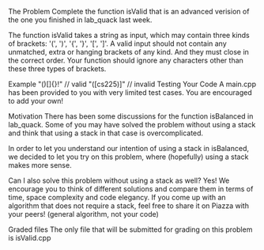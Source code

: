 The Problem
Complete the function isValid that is an advanced verision of the one you finished in lab_quack last week.

The function isValid takes a string as input, which may contain three kinds of brackets: '(', ')', '{', '}', '[', ']'. A valid input should not contain any unmatched, extra or hanging brackets of any kind. And they must close in the correct order. Your function should ignore any characters other than these three types of brackets.

Example
"()[]{}!" // valid
"([cs225)]" // invalid
Testing Your Code
A main.cpp has been provided to you with very limited test cases. You are encouraged to add your own!

Motivation
There has been some discussions for the function isBalanced in lab_quack. Some of you may have solved the problem without using a stack and think that using a stack in that case is overcomplicated.

In order to let you understand our intention of using a stack in isBalanced, we decided to let you try on this problem, where (hopefully) using a stack makes more sense.

Can I also solve this problem without using a stack as well?
Yes! We encourage you to think of different solutions and compare them in terms of time, space complexity and code elegancy. If you come up with an algorithm that does not require a stack, feel free to share it on Piazza with your peers! (general algorithm, not your code)

Graded files
The only file that will be submitted for grading on this problem is isValid.cpp
